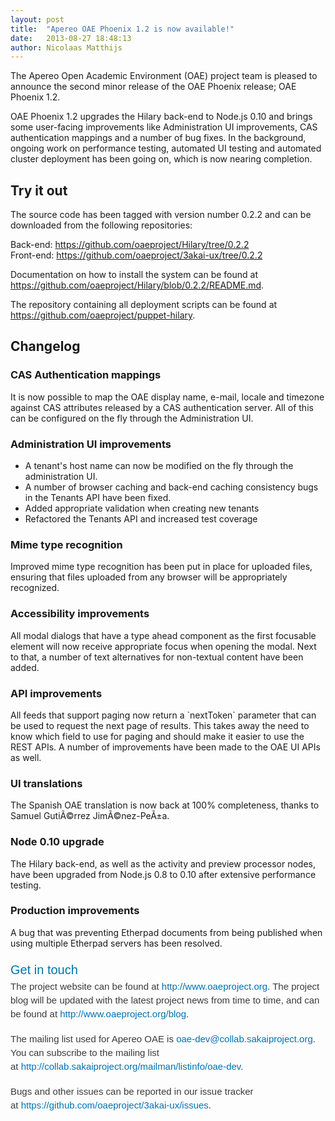 ```yaml
---
layout: post
title:  "Apereo OAE Phoenix 1.2 is now available!"
date:   2013-08-27 18:48:13
author: Nicolaas Matthijs
---
```

<p>The Apereo Open Academic Environment (OAE) project team is pleased to announce the second minor release of the OAE Phoenix release; OAE Phoenix 1.2.&nbsp;</p><p>OAE Phoenix 1.2 upgrades the Hilary back-end to Node.js 0.10 and brings some user-facing improvements like Administration UI improvements, CAS authentication mappings and a number of bug fixes. In the background, ongoing work on performance testing, automated UI testing and automated cluster deployment has been going on, which is now nearing completion.</p>
<!--more-->
<h2>Try it out</h2><p>The source code has been tagged with version number 0.2.2 and can be downloaded from the following repositories:</p><p>Back-end: <a href="https://github.com/oaeproject/Hilary/tree/0.2.2">https://github.com/oaeproject/Hilary/tree/0.2.2<br /></a>Front-end: <a href="https://github.com/oaeproject/3akai-ux/tree/0.2.2">https://github.com/oaeproject/3akai-ux/tree/0.2.2</a>&nbsp;&nbsp;</p><p>Documentation on how to install the system can be found at <a href="https://github.com/oaeproject/Hilary/blob/0.2.2/README.md">https://github.com/oaeproject/Hilary/blob/0.2.2/README.md</a>.</p><p>The repository containing all deployment scripts can be found at <a href="https://github.com/oaeproject/puppet-hilary">https://github.com/oaeproject/puppet-hilary</a>.</p><h2>Changelog</h2><h3>CAS Authentication mappings</h3><p>It is now possible to map the OAE display name, e-mail, locale and timezone against CAS attributes released by a CAS authentication server. All of this can be configured on the fly through the Administration UI.</p><h3>Administration UI improvements</h3><ul><li>A tenant's host name can now be modified on the fly through the administration UI.</li><li>A number of browser caching and back-end caching consistency bugs in the Tenants API have been fixed.</li><li>Added appropriate validation when creating new tenants</li><li>Refactored the Tenants API and increased test coverage</li></ul><h3>Mime type recognition</h3><p>Improved mime type recognition has been put in place for uploaded files, ensuring that files uploaded from any browser will be appropriately recognized.</p><h3>Accessibility improvements</h3><p>All modal dialogs that have a type ahead component as the first focusable element will now receive appropriate focus when opening the modal. Next to that, a number of text alternatives for non-textual content have been added.</p><h3>API improvements</h3><p>All feeds that support paging now return a `nextToken` parameter that can be used to request the next page of results. This takes away the need to know which field to use for paging and should make it easier to use the REST APIs. A number of improvements have been made to the OAE UI APIs as well.</p><h3>UI translations</h3><p>The Spanish OAE translation is now back at 100% completeness, thanks to Samuel GutiÃ©rrez JimÃ©nez-PeÃ±a.</p><h3>Node 0.10 upgrade</h3><p>The Hilary back-end, as well as the activity and preview processor nodes, have been upgraded from Node.js 0.8 to 0.10 after extensive performance testing.&nbsp;</p><h3>Production improvements</h3><p>A bug that was preventing Etherpad documents from being published when using multiple Etherpad servers has been resolved.</p><h2 style="margin: 1em 0px 2px; font-weight: inherit; font-size: 1.429em; color: #0074a7; line-height: 1.4; font-family: Arial, 'Times New Roman', Times, serif;">Get in touch</h2><p style="margin: 0px 0px 1.2em; color: #3b3b3b; font-family: Arial, 'Times New Roman', Times, serif; font-size: 15px; line-height: 22px;">The project website can be found at&nbsp;<a style="color: #0071b3; text-decoration: none;" href="http://www.oaeproject.org/">http://www.oaeproject.org</a>. The project blog will be updated with the latest project news from time to time, and can be found at&nbsp;<a style="color: #0071b3; text-decoration: none;" href="http://www.oaeproject.org/blog">http://www.oaeproject.org/blog</a>.</p><p style="margin: 0px 0px 1.2em; color: #3b3b3b; font-family: Arial, 'Times New Roman', Times, serif; font-size: 15px; line-height: 22px;">The mailing list used for Apereo OAE is&nbsp;<a style="color: #0071b3; text-decoration: none;" href="mailto:oae-dev@collab.sakaiproject.org">oae-dev@collab.sakaiproject.org</a>. You can subscribe to the mailing list at&nbsp;<a style="color: #0071b3; text-decoration: none;" href="http://collab.sakaiproject.org/mailman/listinfo/oae-dev">http://collab.sakaiproject.org/mailman/listinfo/oae-dev</a>.</p><p style="margin: 0px 0px 1.2em; color: #3b3b3b; font-family: Arial, 'Times New Roman', Times, serif; font-size: 15px; line-height: 22px;">Bugs and other issues can be reported in our issue tracker at&nbsp;<a style="color: #0071b3; text-decoration: none;" href="https://github.com/oaeproject/3akai-ux/issues">https://github.com/oaeproject/3akai-ux/issues</a>.</p>
